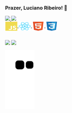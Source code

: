 ### Prazer, Luciano Ribeiro! 👋
<div align="justify">
  <a href="https://github.com/lucianorib5">
  <img  width="48%" src="https://github-readme-stats.vercel.app/api?username=lucianorib5&show_icons=true&theme=dark&include_all_commits=true&count_private=true"/>
  <img  width="48%" src="https://github-readme-stats.vercel.app/api/top-langs?username=lucianorib5&layout=compact&langs_count=7&theme=dark"/>
</div>
  
<div style="display: inline_block">
  <img align="center" alt="Luciano-Js" height="30" width="40" src="https://raw.githubusercontent.com/devicons/devicon/master/icons/javascript/javascript-plain.svg">
  <img align="center" alt="Luciano-React" height="30" width="40" src="https://raw.githubusercontent.com/devicons/devicon/master/icons/react/react-original.svg">
  <img align="center" alt="Luciano-HTML" height="30" width="40" src="https://raw.githubusercontent.com/devicons/devicon/master/icons/html5/html5-original.svg">
  <img align="center" alt="Luciano-CSS" height="30" width="40" src="https://raw.githubusercontent.com/devicons/devicon/master/icons/css3/css3-original.svg">
</div>
  
  ##

<div>
  <a href="https://www.instagram.com/luciano.r.d.santos" target="_blank"><img src="https://img.shields.io/badge/-Instagram-%23E4405F?style=for-the-badge&logo=instagram&logoColor=white" target="_blank"></a>  
  <a href="https://www.linkedin.com/in/lucianorib5/" target="_blank"><img src="https://img.shields.io/badge/LinkedIn-0077B5?style=for-the-badge&logo=linkedin&logoColor=white"></a>   
</div>

 ![Snake animation](https://github.com/lucianorib5/lucianorib5/blob/output/github-contribution-grid-snake.svg)
